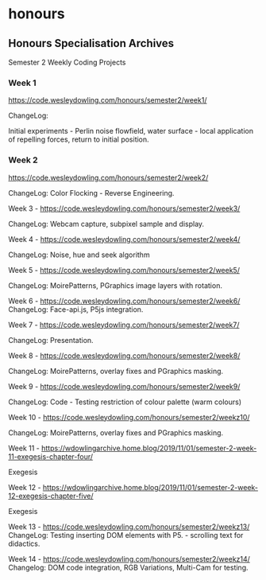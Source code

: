 # honours

## Honours Specialisation Archives

Semester 2 Weekly Coding Projects

### Week 1

https://code.wesleydowling.com/honours/semester2/week1/

ChangeLog:

Initial experiments - Perlin noise flowfield, water surface - local application of repelling forces, return to initial position.

### Week 2

https://code.wesleydowling.com/honours/semester2/week2/

ChangeLog:
Color Flocking - Reverse Engineering.

Week 3 - https://code.wesleydowling.com/honours/semester2/week3/

ChangeLog:
Webcam capture, subpixel sample and display.

Week 4 - https://code.wesleydowling.com/honours/semester2/week4/

ChangeLog:
Noise, hue and seek algorithm

Week 5 - https://code.wesleydowling.com/honours/semester2/week5/

ChangeLog:
MoirePatterns, PGraphics image layers with rotation.

Week 6 - https://code.wesleydowling.com/honours/semester2/week6/
ChangeLog:
Face-api.js, P5js integration.

Week 7 - https://code.wesleydowling.com/honours/semester2/week7/

ChangeLog:
Presentation.

Week 8 - https://code.wesleydowling.com/honours/semester2/week8/

ChangeLog:
MoirePatterns, overlay fixes and PGraphics masking.


Week 9 - https://code.wesleydowling.com/honours/semester2/week9/

ChangeLog:
Code - Testing restriction of colour palette (warm colours)

Week 10 - https://code.wesleydowling.com/honours/semester2/weekz10/

ChangeLog:
MoirePatterns, overlay fixes and PGraphics masking.


Week 11 - https://wdowlingarchive.home.blog/2019/11/01/semester-2-week-11-exegesis-chapter-four/

Exegesis

Week 12 - https://wdowlingarchive.home.blog/2019/11/01/semester-2-week-12-exegesis-chapter-five/

Exegesis

Week 13 - https://code.wesleydowling.com/honours/semester2/weekz13/
ChangeLog:
Testing inserting DOM elements with P5. - scrolling text for didactics.

Week 14 - https://code.wesleydowling.com/honours/semester2/weekz14/
Changelog:
DOM code integration, RGB Variations, Multi-Cam for testing.
